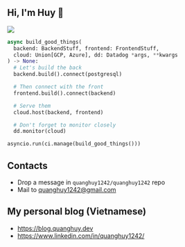 ## Hi, I'm Huy 🎉

![](https://komarev.com/ghpvc/?username=quanghuy1242&label=📚&style=flat)

```python
async build_good_things(
  backend: BackendStuff, frontend: FrontendStuff,
  cloud: Union[GCP, Azure], dd: Datadog *args, **kwargs
) -> None:
  # Let's build the back
  backend.build().connect(postgresql)

  # Then connect with the front
  frontend.build().connect(backend)

  # Serve them
  cloud.host(backend, frontend)

  # Don't forget to monitor closely
  dd.monitor(cloud)

asyncio.run(ci.manage(build_good_things()))
```

## Contacts
- Drop a message in `quanghuy1242/quanghuy1242` repo
- Mail to quanghuy1242@gmail.com

## My personal blog (Vietnamese)
- https://blog.quanghuy.dev
- https://www.linkedin.com/in/quanghuy1242/
